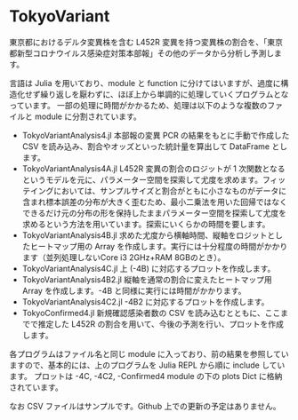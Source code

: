 ﻿# TokyoVariant
東京都におけるデルタ変異株を含む L452R 変異を持つ変異株の割合を、「東京都新型コロナウイルス感染症対策本部報」その他のデータから分析し予測します。

言語は Julia を用いており、module と function に分けてはいますが、過度に構造化せず繰り返しを厭わずに、ほぼ上から単調的に処理していくプログラムとなっています。
一部の処理に時間がかかるため、処理は以下のような複数のファイルと module に分割されています。

- TokyoVariantAnalysis4.jl 本部報の変異 PCR の結果をもとに手動で作成した CSV を読み込み、割合やオッズといった統計量を算出して DataFrame とします。
- TokyoVariantAnalysis4A.jl L452R 変異の割合のロジットが 1 次関数となるというモデルを元に、パラメーター空間を探索して尤度を求めます。フィッテイングにおいては、サンプルサイズと割合がともに小さなものがデータに含まれ標本誤差の分布が大きく歪むため、最小二乗法を用いた回帰ではなくできるだけ元の分布の形を保持したままパラメーター空間を探索して尤度を求めるという方法を用いています。探索にいくらかの時間を要します。
- TokyoVariantAnalysis4B.jl 求めた尤度から横軸時間、縦軸をロジットとしたヒートマップ用の Array を作成します。実行には十分程度の時間がかかります（並列処理しないCore i3 2GHz+RAM 8GBのとき）。
- TokyoVariantAnalysis4C.jl 上 (-4B) に対応するプロットを作成します。
- TokyoVariantAnalysis4B2.jl 縦軸を通常の割合に変えたヒートマップ用 Array を作成します。-4B と同様に実行には時間がかかります。
- TokyoVariantAnalysis4C2.jl -4B2 に対応するプロットを作成します。
- TokyoConfirmed4.jl 新規確認感染者数の CSV を読み込むとともに、ここまでで推定した L452R の割合を用いて、今後の予測を行い、プロットを作成します。

各プログラムはファイル名と同じ module に入っており、前の結果を参照していますので、基本的には、上のプログラムを Julia REPL から順に include しています。
プロットは -4C, -4C2, -Confirmed4 module の下の plots Dict に格納されています。

なお CSV ファイルはサンプルです。Github 上での更新の予定はありません。

